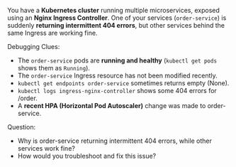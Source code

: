 You have a **Kubernetes cluster** running multiple microservices, exposed using an **Nginx Ingress Controller**. One of your services (`order-service`) is suddenly **returning intermittent 404 errors**, but other services behind the same Ingress are working fine.

Debugging Clues: 
- The `order-service` pods are **running and healthy** (`kubectl get pods` shows them as `Running`).
- The `order-service` Ingress resource has not been modified recently.
- `kubectl get endpoints order-service` sometimes returns empty (None).
- `kubectl logs ingress-nginx-controller` shows some 404 errors for /order.
- A **recent HPA (Horizontal Pod Autoscaler)** change was made to order-service.

Question:
- Why is order-service returning intermittent 404 errors, while other services work fine?
- How would you troubleshoot and fix this issue?
